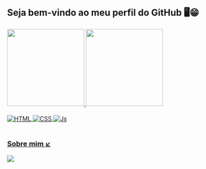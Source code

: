 ## Seja bem-vindo ao meu perfil do GitHub 🖥️😁

 <div>
   <a href="https://github.com/rafaelbarcarol">
   <img height="180em" src="https://github-readme-stats.vercel.app/api?username=rafaelbarcarol&show_icons=true&theme=react&include_all_commits=true&count_private=true"/>
   <img height="180em" src="https://github-readme-stats.vercel.app/api/top-langs/?username=rafaelbarcarol&layout=compact&langs_count=6&theme=react"/>

<div><br>
  <img align="center" alt="HTML" src="https://img.shields.io/badge/HTML5-E34F26?style=for-the-badge&logo=html5&logoColor=white">
  <img align="center" alt="CSS" src="https://img.shields.io/badge/CSS3-1572B6?style=for-the-badge&logo=css3&logoColor=white">
  <img align="center" alt="Js" src="https://img.shields.io/badge/JavaScript-323330?style=for-the-badge&logo=javascript&logoColor=F7DF1E">
 </div>
 
 <br>
 
  ### Sobre mim ↙️
 
<div> 
  <a href="https://br.linkedin.com/in/rafael-barcarol" target="_blank"><img src="https://img.shields.io/badge/-LinkedIn-%230077B5?style=for-the-badge&logo=linkedin&logoColor=white" target="_blank"></a> 
</div>
